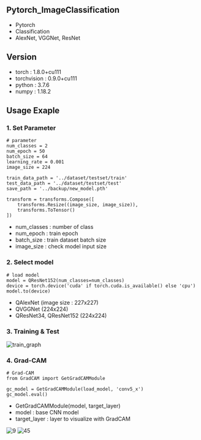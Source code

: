 ## Pytorch_ImageClassification
- Pytorch
- Classification
- AlexNet, VGGNet, ResNet

## Version
- torch : 1.8.0+cu111
- torchvision : 0.9.0+cu111
- python : 3.7.6
- numpy : 1.18.2

## Usage Exaple
### 1. Set Parameter
```
# parameter
num_classes = 2
num_epoch = 50
batch_size = 64
learning_rate = 0.001
image_size = 224

train_data_path = '../dataset/testset/train'
test_data_path = '../dataset/testset/test'
save_path = '../backup/new_model.pth'

transform = transforms.Compose([
    transforms.Resize((image_size, image_size)),
    transforms.ToTensor()
])
```
- num_classes : number of class
- num_epoch : train epoch
- batch_size : train dataset batch size
- image_size : check model input size

### 2. Select model
```
# load model
model = QResNet152(num_classes=num_classes)
device = torch.device('cuda' if torch.cuda.is_available() else 'cpu')
model.to(device)
```
- QAlexNet (image size : 227x227)
- QVGGNet (224x224)
- QResNet34, QResNet152 (224x224)

### 3. Training & Test

![train_graph](https://user-images.githubusercontent.com/20108771/131287567-fcf0fafd-d2b8-4e14-8ab1-8feb72089692.png)


### 4. Grad-CAM
```
# Grad-CAM
from GradCAM import GetGradCAMModule

gc_model = GetGradCAMModule(load_model, 'conv5_x')
gc_model.eval()
```
- GetGradCAMModule(model, target_layer)
- model : base CNN model
- target_layer : layer to visualize with GradCAM

![9](https://user-images.githubusercontent.com/20108771/134663031-ca5fd56f-62ac-400f-ac3a-4e7274e94523.png)
![45](https://user-images.githubusercontent.com/20108771/134663078-e111b514-79c4-4299-ac66-f2e945b06118.png)
